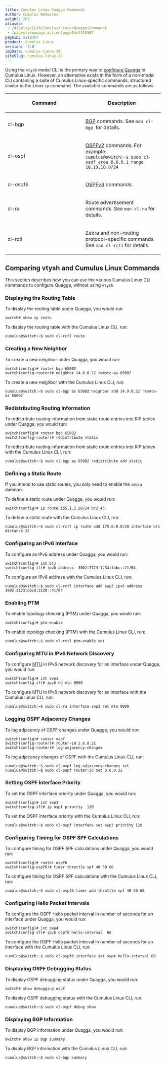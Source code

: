 ```yaml
---
title: Cumulus Linux Quagga Commands
author: Cumulus Networks
weight: 267
aliases:
 - /display/CL30/Cumulus+Linux+Quagga+Commands
 - /pages/viewpage.action?pageId=5118387
pageID: 5118387
product: Cumulus Linux
version: '3.0'
imgData: cumulus-linux-30
siteSlug: cumulus-linux-30
---
```

Using the `vtysh` modal CLI is the primary way to [configure
Quagga](/version/cumulus-linux-30/Layer-3-Features/Configuring-Quagga/)
in Cumulus Linux. However, an alternative exists in the form of a
non-modal CLI containing a suite of Cumulus Linux-specific commands,
structured similar to the Linux `ip` command. The available commands are
as follows:

<table>
<colgroup>
<col style="width: 50%" />
<col style="width: 50%" />
</colgroup>
<thead>
<tr class="header">
<th><p>Command</p></th>
<th><p>Description</p></th>
</tr>
</thead>
<tbody>
<tr class="odd">
<td><p>cl-bgp</p></td>
<td><p><a href="/version/cumulus-linux-30/Layer-3-Features/Border-Gateway-Protocol-BGP">BGP</a> commands. See <code>man cl-bgp </code>for details.</p></td>
</tr>
<tr class="even">
<td><p>cl-ospf</p></td>
<td><p><a href="/version/cumulus-linux-30/Layer-3-Features/Open-Shortest-Path-First-OSPF-Protocol">OSPFv2</a> commands. For example:<br />
<code>cumulus@switch:~$ sudo cl-ospf area 0.0.0.1 range 10.10.10.0/24</code></p></td>
</tr>
<tr class="odd">
<td><p>cl-ospf6</p></td>
<td><p><a href="/version/cumulus-linux-30/Layer-3-Features/Open-Shortest-Path-First-v3-OSPFv3-Protocol">OSPFv3</a> commands.</p></td>
</tr>
<tr class="even">
<td><p>cl-ra</p></td>
<td><p>Route advertisement commands. See <code>man cl-ra</code> for details.</p></td>
</tr>
<tr class="odd">
<td><p>cl-rctl</p></td>
<td><p>Zebra and non-routing protocol-specific commands. See <code>man cl-rctl</code> for details.</p></td>
</tr>
</tbody>
</table>

## Comparing vtysh and Cumulus Linux Commands

This section describes how you can use the various Cumulus Linux CLI
commands to configure Quagga, without using `vtysh`.

### Displaying the Routing Table

To display the routing table under Quagga, you would run:

    switch# show ip route

To display the routing table with the Cumulus Linux CLI, run:

    cumulus@switch:~$ sudo cl-rctl route

### Creating a New Neighbor

To create a new neighbor under Quagga, you would run:

    switch(config)# router bgp 65002
    switch(config-router)# neighbor 14.0.0.22 remote-as 65007

To create a new neighbor with the Cumulus Linux CLI, run:

    cumulus@switch:~$ sudo cl-bgp as 65002 neighbor add 14.0.0.22 remote-as 65007

### Redistributing Routing Information

To redistribute routing information from static route entries into RIP
tables under Quagga, you would run:

    switch(config)# router bgp 65002
    switch(config-router)# redistribute static

To redistribute routing information from static route entries into RIP
tables with the Cumulus Linux CLI, run:

    cumulus@switch:~$ sudo cl-bgp as 65002 redistribute add static

### Defining a Static Route

If you intend to use static routes, you only need to enable the `zebra`
daemon.

To define a static route under Quagga, you would run:

    switch(config)# ip route 155.1.2.20/24 br2 45

To define a static route with the Cumulus Linux CLI, run:

    cumulus@switch:~$ sudo cl-rctl ip route add 175.0.0.0/28 interface br1 distance 25

### Configuring an IPv6 Interface

To configure an IPv6 address under Quagga, you would run:

    switch(config)# int br3
    switch(config-if)# ipv6 address  3002:2123:1234:1abc::21/64

To configure an IPv6 address with the Cumulus Linux CLI, run:

    cumulus@switch:~$ sudo cl-rctl interface add swp3 ipv6 address 3002:2123:abcd:2120::41/64

### Enabling PTM

To enable topology checking (PTM) under Quagga, you would run:

    switch(config)# ptm-enable

To enable topology checking (PTM) with the Cumulus Linux CLI, run:

    cumulus@switch:~$ sudo cl-rctl ptm-enable set

### Configuring MTU in IPv6 Network Discovery

To configure
[MTU](/version/cumulus-linux-30/Configuring-and-Managing-Network-Interfaces/Layer-1-and-Switch-Port-Attributes)
in IPv6 network discovery for an interface under Quagga, you would run:

    switch(config)# int swp3
    switch(config-if)# ipv6 nd mtu 9000

To configure MTU in IPv6 network discovery for an interface with the
Cumulus Linux CLI, run:

    cumulus@switch:~$ sudo cl-ra interface swp3 set mtu 9000

### Logging OSPF Adjacency Changes

To log adjacency of OSPF changes under Quagga, you would run:

    switch(config)# router ospf
    switch(config-router)# router-id 2.0.0.21
    switch(config-router)# log-adjacency-changes

To log adjacency changes of OSPF with the Cumulus Linux CLI, run:

    cumulus@switch:~$ sudo cl-ospf log-adjacency-changes set
    cumulus@switch:~$ sudo cl-ospf router-id set 3.0.0.21

### Setting OSPF Interface Priority

To set the OSPF interface priority under Quagga, you would run:

    switch(config)# int swp3
    switch(config-if)# ip ospf priority  120

To set the OSPF interface priority with the Cumulus Linux CLI, run:

    cumulus@switch:~$ sudo cl-ospf interface set swp3 priority 120

### Configuring Timing for OSPF SPF Calculations

To configure timing for OSPF SPF calculations under Quagga, you would
run:

    switch(config)# router ospf6
    switch(config-ospf6)# timer throttle spf 40 50 60

To configure timing for OSPF SPF calculations with the Cumulus Linux
CLI, run:

    cumulus@switch:~$ sudo cl-ospf6 timer add throttle spf 40 50 60

### Configuring Hello Packet Intervals

To configure the OSPF Hello packet interval in number of seconds for an
interface under Quagga, you would run:

    switch(config)# int swp4
    switch(config-if)# ipv6 ospf6 hello-interval  60

To configure the OSPF Hello packet interval in number of seconds for an
interface with the Cumulus Linux CLI, run:

    cumulus@switch:~$ sudo cl-ospf6 interface set swp4 hello-interval 60

### Displaying OSPF Debugging Status

To display OSPF debugging status under Quagga, you would run:

    switch# show debugging ospf

To display OSPF debugging status with the Cumulus Linux CLI, run:

    cumulus@switch:~$ sudo cl-ospf debug show

### Displaying BGP Information

To display BGP information under Quagga, you would run:

    switch# show ip bgp summary

To display BGP information with the Cumulus Linux CLI, run:

    cumulus@switch:~$ sudo cl-bgp summary

<article id="html-search-results" class="ht-content" style="display: none;">

</article>

<footer id="ht-footer">

</footer>
